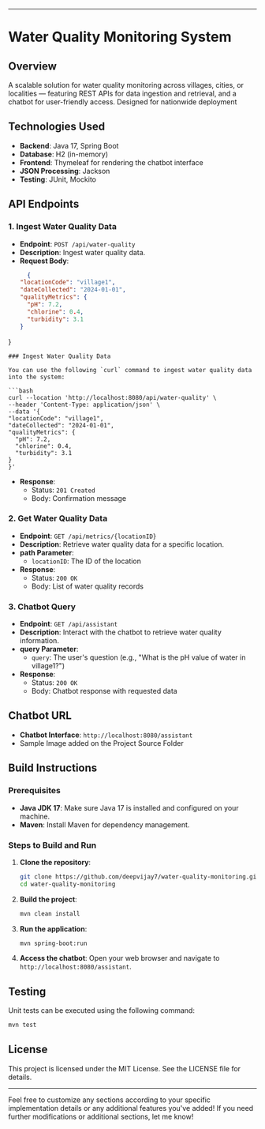 
---

# Water Quality Monitoring System

## Overview


A scalable solution for water quality monitoring across villages, cities, or localities — featuring REST APIs for data ingestion and retrieval, and a chatbot for user-friendly access. Designed for nationwide deployment

## Technologies Used

- **Backend**: Java 17, Spring Boot
- **Database**: H2 (in-memory)
- **Frontend**: Thymeleaf for rendering the chatbot interface
- **JSON Processing**: Jackson
- **Testing**: JUnit, Mockito

## API Endpoints

### 1. Ingest Water Quality Data

- **Endpoint**: `POST /api/water-quality`
- **Description**: Ingest water quality data.
- **Request Body**:
  ```json
    {
  "locationCode": "village1",
  "dateCollected": "2024-01-01",
  "qualityMetrics": {
    "pH": 7.2,
    "chlorine": 0.4,
    "turbidity": 3.1
  }
}
  ```
### Ingest Water Quality Data

You can use the following `curl` command to ingest water quality data into the system:

```bash
curl --location 'http://localhost:8080/api/water-quality' \
  --header 'Content-Type: application/json' \
  --data '{
  "locationCode": "village1",
  "dateCollected": "2024-01-01",
  "qualityMetrics": {
    "pH": 7.2,
    "chlorine": 0.4,
    "turbidity": 3.1
  }
}'
````
- **Response**:
  - Status: `201 Created`
  - Body: Confirmation message

### 2. Get Water Quality Data

- **Endpoint**: `GET /api/metrics/{locationID}`
- **Description**: Retrieve water quality data for a specific location.
- **path Parameter**:
  - `locationID`: The ID of the location
- **Response**:
  - Status: `200 OK`
  - Body: List of water quality records

### 3. Chatbot Query

- **Endpoint**: `GET /api/assistant`
- **Description**: Interact with the chatbot to retrieve water quality information.
- **query Parameter**:
  - `query`: The user's question (e.g., "What is the pH value of water in village1?")
- **Response**:
  - Status: `200 OK`
  - Body: Chatbot response with requested data

## Chatbot URL

- **Chatbot Interface**: `http://localhost:8080/assistant`
- Sample Image added on the Project Source Folder

## Build Instructions

### Prerequisites

- **Java JDK 17**: Make sure Java 17 is installed and configured on your machine.
- **Maven**: Install Maven for dependency management.

### Steps to Build and Run

1. **Clone the repository**:
   ```bash
   git clone https://github.com/deepvijay7/water-quality-monitoring.git
   cd water-quality-monitoring
   ```

2. **Build the project**:
   ```bash
   mvn clean install
   ```

3. **Run the application**:
   ```bash
   mvn spring-boot:run
   ```

4. **Access the chatbot**:
   Open your web browser and navigate to `http://localhost:8080/assistant`.

## Testing

Unit tests can be executed using the following command:

```bash
mvn test
```


## License

This project is licensed under the MIT License. See the LICENSE file for details.

---

Feel free to customize any sections according to your specific implementation details or any additional features you've added! If you need further modifications or additional sections, let me know!

